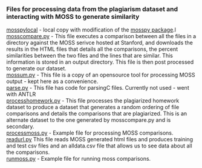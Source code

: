 ### Files for processing data from the plagiarism dataset and interacting with MOSS to generate similarity

[mosspylocal](./mosspylocal) - local copy with modification of the [mosspy package](https://github.com/soachishti/moss.py).l<br>
[mosscompare.py](./mosscompare.py) - This file executes a comparison between all the files in a directory against the MOSS serivce hosted at Stanford, and downloads the results in the HTML files that details all the comparisons, the percent similarities between the two files and the lines that are similar. This information is stored in an output directory. This file is then post processed to generate our dataset.<br>
[mossum.py](./mossum.py) - This file is a copy of an opensource tool for processing MOSS output - kept here as a convenience. <br> 
[parse.py](./parse.py) - This file has code for  parsingC files. Currently not used - went with ANTLR<br>
[processhomework.py](./[processhomework.py) - This file processes the plagiarized homework dataset to produce a dataset that generates a random ordering of file comparisons and details the comparisons that are plagiarized. This is an alternate dataset to the one generated by mosscompare.py and is secondary.  <br>
[processmoss.py](./processmoss.py) - Example file for processing MOSS comparisons.<br>
[readurl.py](./readurl.py) This file reads MOSS generated html files and produces training and test csv files and an alldata.csv file that allows us to see data about all the comparisons. <br>
[runmoss.py](./runmoss.py) - Example file for running moss comparisons. <br>


